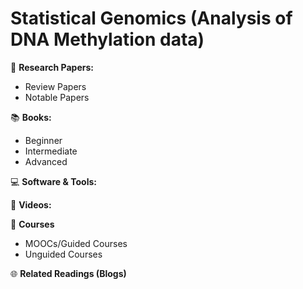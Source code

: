 # Statistical Genomics (Analysis of DNA Methylation data)

:page_with_curl: **Research Papers:** 
- Review Papers
- Notable Papers

:books: **Books:**  
- Beginner
- Intermediate
- Advanced

:computer: **Software & Tools:** 


:movie_camera: **Videos:** 

:school: **Courses**
- MOOCs/Guided Courses
- Unguided Courses

:globe_with_meridians: **Related Readings (Blogs)**
